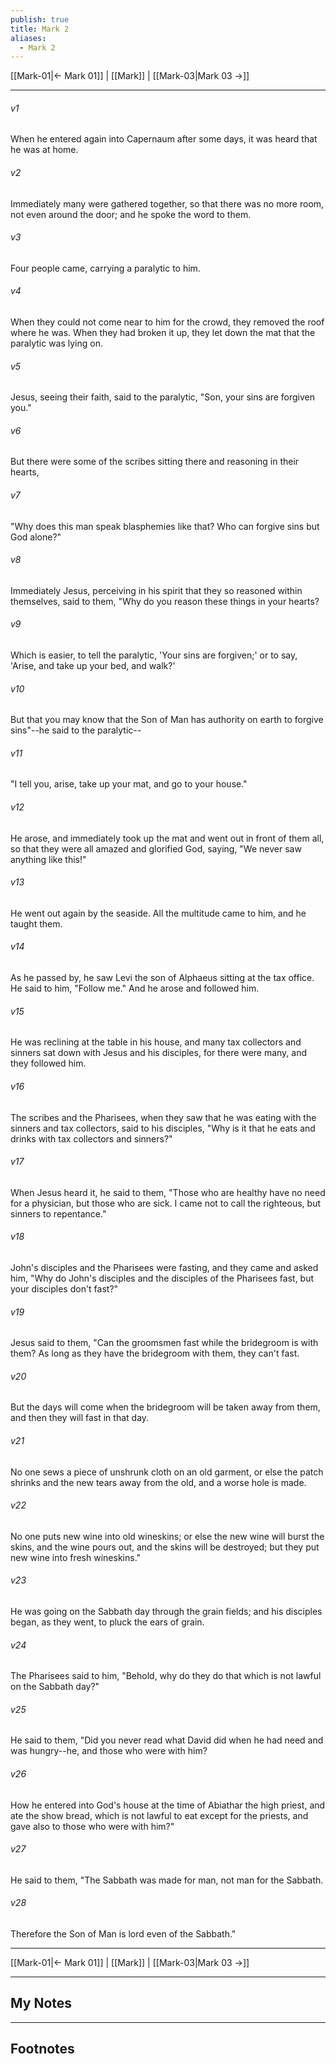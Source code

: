 ```yaml
---
publish: true
title: Mark 2
aliases:
  - Mark 2
---
```


[[Mark-01|← Mark 01]] | [[Mark]] | [[Mark-03|Mark 03 →]]
***



###### v1 
When he entered again into Capernaum after some days, it was heard that he was at home. 

###### v2 
Immediately many were gathered together, so that there was no more room, not even around the door; and he spoke the word to them. 

###### v3 
Four people came, carrying a paralytic to him. 

###### v4 
When they could not come near to him for the crowd, they removed the roof where he was. When they had broken it up, they let down the mat that the paralytic was lying on. 

###### v5 
Jesus, seeing their faith, said to the paralytic, "Son, your sins are forgiven you." 

###### v6 
But there were some of the scribes sitting there and reasoning in their hearts, 

###### v7 
"Why does this man speak blasphemies like that? Who can forgive sins but God alone?" 

###### v8 
Immediately Jesus, perceiving in his spirit that they so reasoned within themselves, said to them, "Why do you reason these things in your hearts? 

###### v9 
Which is easier, to tell the paralytic, 'Your sins are forgiven;' or to say, 'Arise, and take up your bed, and walk?' 

###### v10 
But that you may know that the Son of Man has authority on earth to forgive sins"--he said to the paralytic-- 

###### v11 
"I tell you, arise, take up your mat, and go to your house." 

###### v12 
He arose, and immediately took up the mat and went out in front of them all, so that they were all amazed and glorified God, saying, "We never saw anything like this!" 

###### v13 
He went out again by the seaside. All the multitude came to him, and he taught them. 

###### v14 
As he passed by, he saw Levi the son of Alphaeus sitting at the tax office. He said to him, "Follow me." And he arose and followed him. 

###### v15 
He was reclining at the table in his house, and many tax collectors and sinners sat down with Jesus and his disciples, for there were many, and they followed him. 

###### v16 
The scribes and the Pharisees, when they saw that he was eating with the sinners and tax collectors, said to his disciples, "Why is it that he eats and drinks with tax collectors and sinners?" 

###### v17 
When Jesus heard it, he said to them, "Those who are healthy have no need for a physician, but those who are sick. I came not to call the righteous, but sinners to repentance." 

###### v18 
John's disciples and the Pharisees were fasting, and they came and asked him, "Why do John's disciples and the disciples of the Pharisees fast, but your disciples don't fast?" 

###### v19 
Jesus said to them, "Can the groomsmen fast while the bridegroom is with them? As long as they have the bridegroom with them, they can't fast. 

###### v20 
But the days will come when the bridegroom will be taken away from them, and then they will fast in that day. 

###### v21 
No one sews a piece of unshrunk cloth on an old garment, or else the patch shrinks and the new tears away from the old, and a worse hole is made. 

###### v22 
No one puts new wine into old wineskins; or else the new wine will burst the skins, and the wine pours out, and the skins will be destroyed; but they put new wine into fresh wineskins." 

###### v23 
He was going on the Sabbath day through the grain fields; and his disciples began, as they went, to pluck the ears of grain. 

###### v24 
The Pharisees said to him, "Behold, why do they do that which is not lawful on the Sabbath day?" 

###### v25 
He said to them, "Did you never read what David did when he had need and was hungry--he, and those who were with him? 

###### v26 
How he entered into God's house at the time of Abiathar the high priest, and ate the show bread, which is not lawful to eat except for the priests, and gave also to those who were with him?" 

###### v27 
He said to them, "The Sabbath was made for man, not man for the Sabbath. 

###### v28 
Therefore the Son of Man is lord even of the Sabbath."

***
[[Mark-01|← Mark 01]] | [[Mark]] | [[Mark-03|Mark 03 →]]

---
## My Notes

---
## Footnotes